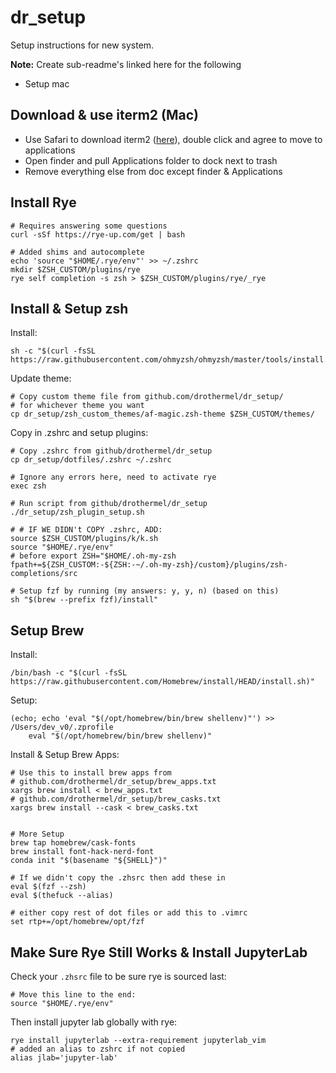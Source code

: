 # dr_setup
Setup instructions for new system.

**Note:** Create sub-readme's linked here for the following
- Setup mac

## Download & use iterm2 (Mac)

- Use Safari to download iterm2 ([here](https://iterm2.com/downloads.html)), double click and agree to move to applications
- Open finder and pull Applications folder to dock next to trash
- Remove everything else from doc except finder & Applications

## Install Rye

```shell
# Requires answering some questions
curl -sSf https://rye-up.com/get | bash

# Added shims and autocomplete
echo 'source "$HOME/.rye/env"' >> ~/.zshrc
mkdir $ZSH_CUSTOM/plugins/rye
rye self completion -s zsh > $ZSH_CUSTOM/plugins/rye/_rye

```

## Install & Setup zsh

Install:
```shell
sh -c "$(curl -fsSL https://raw.githubusercontent.com/ohmyzsh/ohmyzsh/master/tools/install.sh)"
```

Update theme:
```shell
# Copy custom theme file from github.com/drothermel/dr_setup/
# for whichever theme you want
cp dr_setup/zsh_custom_themes/af-magic.zsh-theme $ZSH_CUSTOM/themes/
```

Copy in .zshrc and setup plugins:
```shell
# Copy .zshrc from github/drothermel/dr_setup
cp dr_setup/dotfiles/.zshrc ~/.zshrc

# Ignore any errors here, need to activate rye
exec zsh

# Run script from github/drothermel/dr_setup
./dr_setup/zsh_plugin_setup.sh

# # IF WE DIDN't COPY .zshrc, ADD:
source $ZSH_CUSTOM/plugins/k/k.sh
source "$HOME/.rye/env"
# before export ZSH="$HOME/.oh-my-zsh
fpath+=${ZSH_CUSTOM:-${ZSH:-~/.oh-my-zsh}/custom}/plugins/zsh-completions/src

# Setup fzf by running (my answers: y, y, n) (based on this)
sh "$(brew --prefix fzf)/install"
```

## Setup Brew

Install:
```shell
/bin/bash -c "$(curl -fsSL https://raw.githubusercontent.com/Homebrew/install/HEAD/install.sh)"
```

Setup:
```shell
(echo; echo 'eval "$(/opt/homebrew/bin/brew shellenv)"') >> /Users/dev_v0/.zprofile
    eval "$(/opt/homebrew/bin/brew shellenv)"
```

Install & Setup Brew Apps:
```shell
# Use this to install brew apps from
# github.com/drothermel/dr_setup/brew_apps.txt
xargs brew install < brew_apps.txt
# github.com/drothermel/dr_setup/brew_casks.txt
xargs brew install --cask < brew_casks.txt


# More Setup
brew tap homebrew/cask-fonts
brew install font-hack-nerd-font
conda init "$(basename "${SHELL}")"

# If we didn't copy the .zhsrc then add these in
eval $(fzf --zsh)
eval $(thefuck --alias)

# either copy rest of dot files or add this to .vimrc
set rtp+=/opt/homebrew/opt/fzf
```

## Make Sure Rye Still Works & Install JupyterLab

Check your `.zhsrc` file to be sure rye is sourced last:
```shell
# Move this line to the end:
source "$HOME/.rye/env"
```

Then install jupyter lab globally with rye:
```shell
rye install jupyterlab --extra-requirement jupyterlab_vim
# added an alias to zshrc if not copied
alias jlab='jupyter-lab'
```





